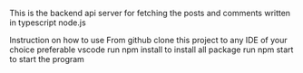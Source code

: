 This is the backend api server for fetching the posts and comments written in typescript node.js

Instruction on how to use
From github clone this project to any IDE of your choice preferable vscode
run npm install to install all package
run npm start to start the program
